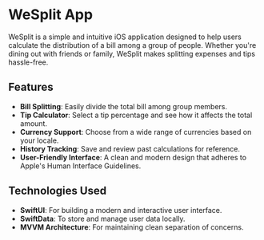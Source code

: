 # WeSplit App

WeSplit is a simple and intuitive iOS application designed to help users calculate the distribution of a bill among a group of people. Whether you're dining out with friends or family, WeSplit makes splitting expenses and tips hassle-free.

## Features

- **Bill Splitting**: Easily divide the total bill among group members.
- **Tip Calculator**: Select a tip percentage and see how it affects the total amount.
- **Currency Support**: Choose from a wide range of currencies based on your locale.
- **History Tracking**: Save and review past calculations for reference.
- **User-Friendly Interface**: A clean and modern design that adheres to Apple's Human Interface Guidelines.

## Technologies Used

- **SwiftUI**: For building a modern and interactive user interface.
- **SwiftData**: To store and manage user data locally.
- **MVVM Architecture**: For maintaining clean separation of concerns.
